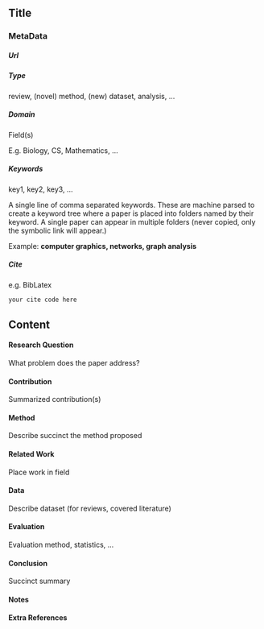 ## Title

### MetaData
##### Url

##### Type
review, (novel) method, (new) dataset, analysis, ... 

##### Domain
Field(s)

E.g. Biology, CS, Mathematics, ...

##### Keywords 
key1, key2, key3, ...

A single line of comma separated keywords. These are machine parsed to create a keyword tree where a paper is placed into folders named by their keyword.
A single paper can appear in multiple folders (never copied, only the symbolic link will appear.)

Example:
__computer graphics, networks, graph analysis__

 


##### Cite
e.g. BibLatex
```LaTex
your cite code here

```
## Content
#### Research Question
What problem does the paper address?

#### Contribution
Summarized contribution(s)

#### Method
Describe succinct the method proposed

#### Related Work
Place work in field

#### Data
Describe dataset (for reviews, covered literature)

#### Evaluation
Evaluation method, statistics, ...

#### Conclusion
Succinct summary

#### Notes

#### Extra References
